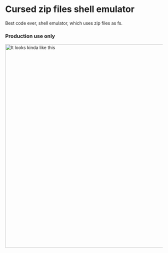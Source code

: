 # Cursed zip files shell emulator
Best code ever, shell emulator, which uses zip files as fs.

### Production use only

<img src="media/introduction.gif" alt="It looks kinda like this" width="750" height="650"/>